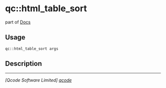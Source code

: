 qc::html_table_sort
===================

part of [Docs](.)

Usage
-----
`qc::html_table_sort args`

Description
-----------


----------------------------------
*[Qcode Software Limited] [qcode]*

[qcode]: www.qcode.co.uk "Qcode Software"